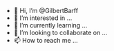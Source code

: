 - 👋 Hi, I’m @GilbertBarff
- 👀 I’m interested in ...
- 🌱 I’m currently learning ...
- 💞️ I’m looking to collaborate on ...
- 📫 How to reach me ...

<!---
GilbertBarff/GilbertBarff is a ✨ special ✨ repository because its `README.md` (this file) appears on your GitHub profile.
You can click the Preview link to take a look at your changes.
--->
